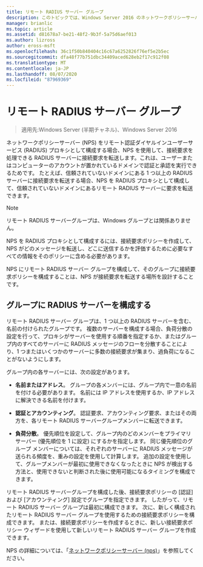 ```yaml
---
title: リモート RADIUS サーバー グループ
description: このトピックでは、Windows Server 2016 のネットワークポリシーサーバーのリモート RADIUS サーバーグループの概要について説明します。
manager: brianlic
ms.topic: article
ms.assetid: d81678a7-be21-48f2-9b3f-5a75d6aef013
ms.author: lizross
author: eross-msft
ms.openlocfilehash: 36c1f50b840404c16c67a6252826f76ef5e2b5ec
ms.sourcegitcommit: dfa48f77b751dbc34409aced628eb2f17c912f08
ms.translationtype: MT
ms.contentlocale: ja-JP
ms.lasthandoff: 08/07/2020
ms.locfileid: "87969369"
---
```

# <a name="remote-radius-server-groups"></a>リモート RADIUS サーバー グループ

>適用先:Windows Server (半期チャネル)、Windows Server 2016

ネットワークポリシーサーバー (NPS) をリモート認証ダイヤルインユーザーサービス (RADIUS) プロキシとして構成する場合、NPS を使用して、接続要求を処理できる RADIUS サーバーに接続要求を転送します。これは、ユーザーまたはコンピューターのアカウントが置かれているドメインで認証と承認を実行できるためです。 たとえば、信頼されていないドメインにある 1 つ以上の RADIUS サーバーに接続要求を転送する場合、NPS を RADIUS プロキシとして構成して、信頼されていないドメインにあるリモート RADIUS サーバーに要求を転送できます。

>[!NOTE]
>リモート RADIUS サーバーグループは、Windows グループとは関係ありません。

NPS を RADIUS プロキシとして構成するには、接続要求ポリシーを作成して、NPS がどのメッセージを転送し、どこに送信するかを評価するために必要なすべての情報をそのポリシーに含める必要があります。

NPS にリモート RADIUS サーバー グループを構成して、そのグループに接続要求ポリシーを構成することは、NPS が接続要求を転送する場所を設計することです。

## <a name="configuring-radius-servers-for-a-group"></a>グループに RADIUS サーバーを構成する

リモート RADIUS サーバー グループは、1 つ以上の RADIUS サーバーを含む、名前の付けられたグループです。 複数のサーバーを構成する場合、負荷分散の設定を行って、プロキシがサーバーを使用する順番を指定するか、またはグループ内のすべてのサーバーに RADIUS メッセージのフローを分散することにより、1 つまたはいくつかのサーバーに多数の接続要求が集まり、過負荷になることがないようにします。

グループ内の各サーバーには、次の設定があります。

- **名前またはアドレス**。 グループの各メンバーには、グループ内で一意の名前を付ける必要があります。 名前には IP アドレスを使用するか、IP アドレスに解決できる名前を付けます。

- **認証とアカウンティング**。 認証要求、アカウンティング要求、またはその両方を、各リモート RADIUS サーバーグループメンバーに転送できます。

- **負荷分散**。 優先順位を設定して、グループ内のどのメンバーをプライマリ サーバー (優先順位を 1 に設定) にするかを指定します。 同じ優先順位のグループ メンバーについては、それぞれのサーバーに RADIUS メッセージが送られる頻度を、重みの設定を使用して計算します。 追加の設定を使用して、グループメンバーが最初に使用できなくなったときに NPS が検出する方法と、使用できないと判断された後に使用可能になるタイミングを構成できます。

リモート RADIUS サーバーグループを構成した後、接続要求ポリシーの [認証] および [アカウンティング] 設定でグループを指定できます。 したがって、リモート RADIUS サーバー グループは最初に構成できます。 次に、新しく構成されたリモート RADIUS サーバー グループを使用するための接続要求ポリシーを構成できます。 または、接続要求ポリシーを作成するときに、新しい接続要求ポリシー ウィザードを使用して新しいリモート RADIUS サーバー グループを作成できます。

NPS の詳細については、「[ネットワークポリシーサーバー (nps)](nps-top.md)」を参照してください。
